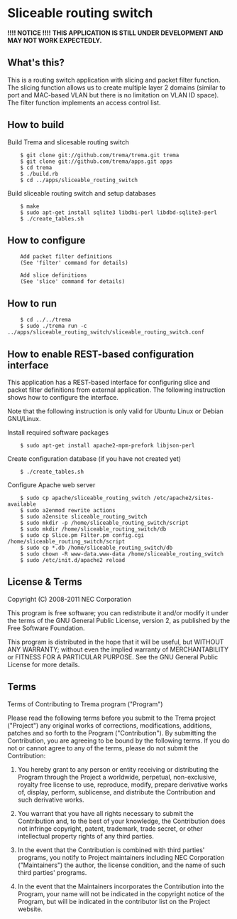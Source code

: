 Sliceable routing switch
========================

**!!!! NOTICE !!!!**
**THIS APPLICATION IS STILL UNDER DEVELOPMENT AND MAY NOT WORK EXPECTEDLY.**

What's this?
------------

This is a routing switch application with slicing and packet filter
function. The slicing function allows us to create multiple layer 2
domains (similar to port and MAC-based VLAN but there is no limitation
on VLAN ID space). The filter function implements an access control
list.

How to build
------------

  Build Trema and slicesable routing switch

        $ git clone git://github.com/trema/trema.git trema
        $ git clone git://github.com/trema/apps.git apps
        $ cd trema
        $ ./build.rb
        $ cd ../apps/sliceable_routing_switch

  Build sliceable routing switch and setup databases

        $ make
        $ sudo apt-get install sqlite3 libdbi-perl libdbd-sqlite3-perl
        $ ./create_tables.sh

How to configure
----------------

        Add packet filter definitions
        (See 'filter' command for details)

        Add slice definitions
        (See 'slice' command for details)

How to run
----------

        $ cd ../../trema
        $ sudo ./trema run -c ../apps/sliceable_routing_switch/sliceable_routing_switch.conf

How to enable REST-based configuration interface
------------------------------------------------

This application has a REST-based interface for configuring slice
and packet filter definitions from external application. The following
instruction shows how to configure the interface.

Note that the following instruction is only valid for Ubuntu Linux
or Debian GNU/Linux.

  Install required software packages

        $ sudo apt-get install apache2-mpm-prefork libjson-perl

  Create configuration database (if you have not created yet)

        $ ./create_tables.sh

  Configure Apache web server

        $ sudo cp apache/sliceable_routing_switch /etc/apache2/sites-available
        $ sudo a2enmod rewrite actions
        $ sudo a2ensite sliceable_routing_switch
        $ sudo mkdir -p /home/sliceable_routing_switch/script
        $ sudo mkdir /home/sliceable_routing_switch/db
        $ sudo cp Slice.pm Filter.pm config.cgi /home/sliceable_routing_switch/script
        $ sudo cp *.db /home/sliceable_routing_switch/db
        $ sudo chown -R www-data.www-data /home/sliceable_routing_switch
        $ sudo /etc/init.d/apache2 reload

License & Terms
---------------

Copyright (C) 2008-2011 NEC Corporation

This program is free software; you can redistribute it and/or modify
it under the terms of the GNU General Public License, version 2, as
published by the Free Software Foundation.

This program is distributed in the hope that it will be useful, but
WITHOUT ANY WARRANTY; without even the implied warranty of
MERCHANTABILITY or FITNESS FOR A PARTICULAR PURPOSE.  See the GNU
General Public License for more details.


## Terms

Terms of Contributing to Trema program ("Program")

Please read the following terms before you submit to the Trema project
("Project") any original works of corrections, modifications,
additions, patches and so forth to the Program ("Contribution"). By
submitting the Contribution, you are agreeing to be bound by the
following terms.  If you do not or cannot agree to any of the terms,
please do not submit the Contribution:

1. You hereby grant to any person or entity receiving or distributing
   the Program through the Project a worldwide, perpetual,
   non-exclusive, royalty free license to use, reproduce, modify,
   prepare derivative works of, display, perform, sublicense, and
   distribute the Contribution and such derivative works.

2. You warrant that you have all rights necessary to submit the
   Contribution and, to the best of your knowledge, the Contribution
   does not infringe copyright, patent, trademark, trade secret, or
   other intellectual property rights of any third parties.

3. In the event that the Contribution is combined with third parties'
   programs, you notify to Project maintainers including NEC
   Corporation ("Maintainers") the author, the license condition, and
   the name of such third parties' programs.

4. In the event that the Maintainers incorporates the Contribution
   into the Program, your name will not be indicated in the copyright
   notice of the Program, but will be indicated in the contributor
   list on the Project website.
